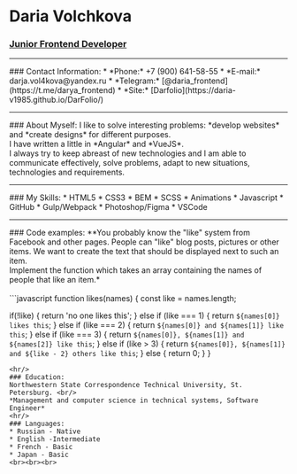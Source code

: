 # Daria Volchkova

### [Junior Frontend Developer](https://daria-v1985.github.io)

<hr/>
### Contact Information:
* *Phone:* +7 (900) 641-58-55
* *E-mail:* darja.vol4kova@yandex.ru
* *Telegram:* [@daria_frontend](https://t.me/darya_frontend)
* *Site:* [Darfolio](https://daria-v1985.github.io/DarFolio/)
<hr/>
### About Myself:
I like to solve interesting problems: *develop websites* and *create designs* for different purposes.<br/>
I have written a little in *Angular* and *VueJS*.<br/>
I always try to keep abreast of new technologies and I am able to communicate effectively, solve problems, adapt to new situations, technologies and requirements.
<hr/>
### My Skills:
* HTML5
* CSS3
  * BEM
  * SCSS
  * Animations
* Javascript
* GitHub
* Gulp/Webpack
* Photoshop/Figma
* VSCode
<hr/>
### Code examples:
**You probably know the "like" system from Facebook and other pages. People can "like" blog posts, pictures or other items. We want to create the text that should be displayed next to such an item.<br>
Implement the function which takes an array containing the names of people that like an item.* <br/><br/>
```javascript
function likes(names) {
  const like = names.length;
  
  if(!like) {
    return 'no one likes this';
  } else if (like === 1) {
      return `${names[0]} likes this`;
  } else if (like === 2) {
      return `${names[0]} and ${names[1]} like this`;
  } else if (like === 3) {
      return `${names[0]}, ${names[1]} and ${names[2]} like this`;
  } else if (like > 3) {
      return `${names[0]}, ${names[1]} and ${like - 2} others like this`;
  } else {
    return 0;
  }
}
```
<hr/>
### Education:
Northwestern State Correspondence Technical University, St. Petersburg. <br/>
*Management and computer science in technical systems, Software Engineer*
<hr/>
### Languages:
* Russian - Native
* English -Intermediate 
* French - Basic
* Japan - Basic
<br><br><br>